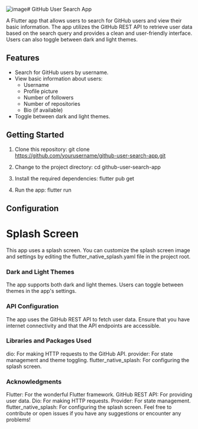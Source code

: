 ![image](https://github.com/RishivinKannan/Github_User_Search/assets/113093132/b577deae-0b69-4102-ab57-2682b920e5e1)# GitHub User Search App

A Flutter app that allows users to search for GitHub users and view their basic information. The app utilizes the GitHub REST API to retrieve user data based on the search query and provides a clean and user-friendly interface. Users can also toggle between dark and light themes.

## Features

- Search for GitHub users by username.
- View basic information about users:
  - Username
  - Profile picture
  - Number of followers
  - Number of repositories
  - Bio (if available)
- Toggle between dark and light themes.


## Getting Started

1. Clone this repository:
git clone https://github.com/yourusername/github-user-search-app.git

2. Change to the project directory:
cd github-user-search-app

3. Install the required dependencies:
flutter pub get

4. Run the app:
flutter run

## Configuration
# Splash Screen
This app uses a splash screen. You can customize the splash screen image and settings by editing the flutter_native_splash.yaml file in the project root.

### Dark and Light Themes
The app supports both dark and light themes. Users can toggle between themes in the app's settings.

### API Configuration
The app uses the GitHub REST API to fetch user data. Ensure that you have internet connectivity and that the API endpoints are accessible.

### Libraries and Packages Used
dio: For making HTTP requests to the GitHub API.
provider: For state management and theme toggling.
flutter_native_splash: For configuring the splash screen.


### Acknowledgments
Flutter: For the wonderful Flutter framework.
GitHub REST API: For providing user data.
Dio: For making HTTP requests.
Provider: For state management.
flutter_native_splash: For configuring the splash screen.
Feel free to contribute or open issues if you have any suggestions or encounter any problems!



